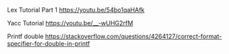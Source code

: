 Lex Tutorial Part 1
https://youtu.be/54bo1qaHAfk

Yacc Tutorial
https://youtu.be/__-wUHG2rfM

Printf double
https://stackoverflow.com/questions/4264127/correct-format-specifier-for-double-in-printf
